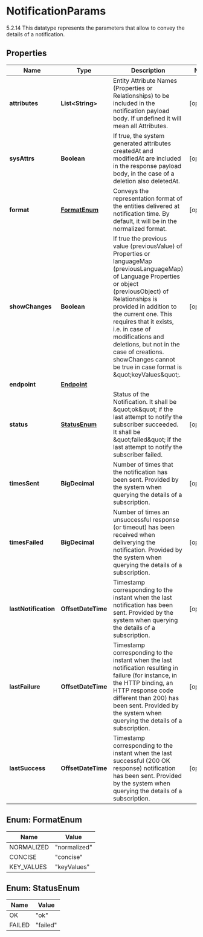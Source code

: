 

# NotificationParams

5.2.14 This datatype represents the parameters that allow to convey the details of a notification. 

## Properties

| Name | Type | Description | Notes |
|------------ | ------------- | ------------- | -------------|
|**attributes** | **List&lt;String&gt;** | Entity Attribute Names (Properties or Relationships) to be included in the notification payload body. If undefined it will mean all Attributes.  |  [optional] |
|**sysAttrs** | **Boolean** | If true, the system generated attributes createdAt and modifiedAt are included in the response payload body, in the case of a deletion also deletedAt.  |  [optional] |
|**format** | [**FormatEnum**](#FormatEnum) | Conveys the representation format of the entities delivered at notification time. By default, it will be in the normalized format.  |  [optional] |
|**showChanges** | **Boolean** | If true the previous value (previousValue) of Properties or languageMap (previousLanguageMap) of Language Properties or object (previousObject) of Relationships is provided in addition to the current one. This requires that it exists, i.e. in case of modifications and deletions,  but not in the case of creations. showChanges cannot be true in case format is \&quot;keyValues\&quot;.  |  [optional] |
|**endpoint** | [**Endpoint**](Endpoint.md) |  |  |
|**status** | [**StatusEnum**](#StatusEnum) | Status of the Notification. It shall be \&quot;ok\&quot; if the last attempt to notify the subscriber succeeded. It shall be \&quot;failed\&quot; if the last attempt to notify the subscriber failed.  |  [optional] |
|**timesSent** | **BigDecimal** | Number of times that the notification has been sent. Provided by the system when querying the details of a subscription.  |  [optional] |
|**timesFailed** | **BigDecimal** | Number of times an unsuccessful response (or timeout) has been received when deliverying the notification. Provided by the system when querying the details of a subscription.  |  [optional] |
|**lastNotification** | **OffsetDateTime** | Timestamp corresponding to the instant when the last notification has been sent. Provided by the system when querying the details of a subscription.  |  [optional] |
|**lastFailure** | **OffsetDateTime** | Timestamp corresponding to the instant when the last notification resulting in failure (for instance, in the HTTP binding, an HTTP response code different than 200) has been sent. Provided by the system when querying the details of a subscription.  |  [optional] |
|**lastSuccess** | **OffsetDateTime** | Timestamp corresponding to the instant when the last successful (200 OK response) notification has been sent. Provided by the system when querying the details of a subscription.  |  [optional] |



## Enum: FormatEnum

| Name | Value |
|---- | -----|
| NORMALIZED | &quot;normalized&quot; |
| CONCISE | &quot;concise&quot; |
| KEY_VALUES | &quot;keyValues&quot; |



## Enum: StatusEnum

| Name | Value |
|---- | -----|
| OK | &quot;ok&quot; |
| FAILED | &quot;failed&quot; |



